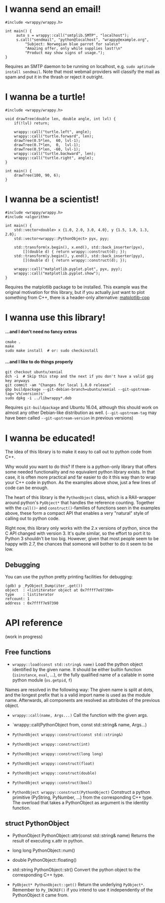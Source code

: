 # I wanna send an email!

    #include <wrappy/wrappy.h>

    int main() {
         auto s = wrappy::call("smtplib.SMTP", "localhost");
         s.call("sendmail", "python@localhost", "wrappy@example.org",
             "Subject: Norwegian blue parrot for sale\n"
             "Amazing offer, only while supplies last!\n"
             "Product may show signs of usage.");
    }

Requires an SMTP daemon to be running on localhost, e.g. 
`sudo aptitude install sendmail`. Note that most webmail providers will
classify the mail as spam and put it in the thrash or reject it outright.

# I wanna be a turtle!

    #include <wrappy/wrappy.h>

    void drawTree(double len, double angle, int lvl) {
        if(!lvl) return;

        wrappy::call("turtle.left", angle);
        wrappy::call("turtle.forward", len);
        drawTree(0.5*len,  60, lvl-1);
        drawTree(0.7*len,  0,  lvl-1);
        drawTree(0.5*len, -60, lvl-1);
        wrappy::call("turtle.backward", len);
        wrappy::call("turtle.right", angle);
    }

    int main() {
        drawTree(100, 90, 6);
    }


# I wanna be a scientist!

    #include <wrappy/wrappy.h>
    #include <algorithm>

    int main() {
        std::vector<double> x {1.0, 2.0, 3.0, 4.0}, y {1.5, 1.0, 1.3, 2.0};
        std::vector<wrappy::PythonObject> pyx, pyy;

        std::transform(x.begin(), x.end(), std::back_inserter(pyx),
            [](double d) { return wrappy::construct(d); });
        std::transform(y.begin(), y.end(), std::back_inserter(pyy),
            [](double d) { return wrappy::construct(d); });

        wrappy::call("matplotlib.pyplot.plot", pyx, pyy);
        wrappy::call("matplotlib.pyplot.show");
    }

Requires the matplotlib package to be installed.
This example was the original motivation for this library, but if you actually
*just* want to plot something from C++, there is a header-only alternative: [matplotlib-cpp](http://github.com/lava/matplotlib-cpp)

# I wanna use this library!

#### ...and I don't need no fancy extras

    cmake .
    make
    sudo make install  # or: sudo checkinstall

#### ...and I like to do things properly

    git checkout ubuntu/xenial
    dch -i  # Skip this step and the next if you don't have a valid gpg key anyways
    git commit -am "Changes for local 1.0.0 release"
    gbp buildpackage --git-debian-branch=ubuntu/xenial --git-upstream-tag='v%(version)s'
    sudo dpkg -i ../libwrappy*.deb

Requires `git-buildpackage` and Ubuntu 16.04, although this should work on almost any other Debian-like distribution as well. (`--git-upstream-tag` may have been called `--git-upstream-version` in previous versions)

# I wanna be educated!
The idea of this library is to make it easy to call out to python code from C++. 

Why would you want to do this? If there is a python-only library that
offers some needed functionality and no equivalent python library exists. In
that case, it is often more practical and far easier to do it this way than
to wrap your C++ code in python. As the examples above show, just a few lines
of code can be enough.

The heart of this library is the `PythonObject` class, which is a RAII-wrapper around python's `PyObject*` that handles 
the reference counting. Together with the `call()`- and `construct()`-families of functions seen in the 
examples above, these form a compact API that enables a very "natural" style of calling out to python code.

Right now, this library only works with the 2.x versions of python, since the C API changed with version 3. It's 
quite similar, so the effort to port it to Python 3 shouldn't be too big. However, given that most people seem to be
happy with 2.7, the chances that someone will bother to do it seem to be low.

## Debugging

You can use the python pretty printing facilities for debugging:

    (gdb) p _PyObject_Dump(iter_.get())
    object  : <listiterator object at 0x7ffff7e97390>
    type    : listiterator
    refcount: 1
    address : 0x7ffff7e97390


# API reference

(work in progress)

## Free functions

* `wrappy::load(const std::string& name)`
Load the python object identified by the given name. It should be either
builtin function (`isinstance`, `eval`, ...), or the fully qualified name of a callable
in some python module (`os.getpid`, `f`)

Names are resolved in the following way: The given name is split at dots, and the longest
prefix that is a valid import name is used as the module name. Afterwards, all components
are resolved as attributes of the previous object.

* `wrappy::call(name, Args...)`
Call the function with the given args.

* `wrappy::call(PythonObject from, const std::string& name, Args...)

* `PythonObject wrappy::construct(const std::string&)`
* `PythonObject wrappy::construct(int)`
* `PythonObject wrappy::construct(long long)`
* `PythonObject wrappy::construct(float)`
* `PythonObject wrappy::construct(double)`
* `PythonObject wrappy::construct(bool)`
* `PythonObject wrappy::construct(PythonObject)`
Construct a python primitive (PyString, PyNumber, ...) from the corresponding C++ type.
The overload that takes a PythonObject as argument is the identity function.

## struct PythonObject
* PythonObject PythonObject::attr(const std::string& name)
Returns the result of executing x.attr in python.

* long long PythonObject::num()
* double PythonObject::floating()
* std::string PythonObject::str()
Convert the python object to the corresponding C++ type.

* `PyObject* PythonObject::get()`
Return the underlying `PyObject*`. Remember to `Py_INCREF()` if you intend to use it
independently of the PythonObject it came from.


